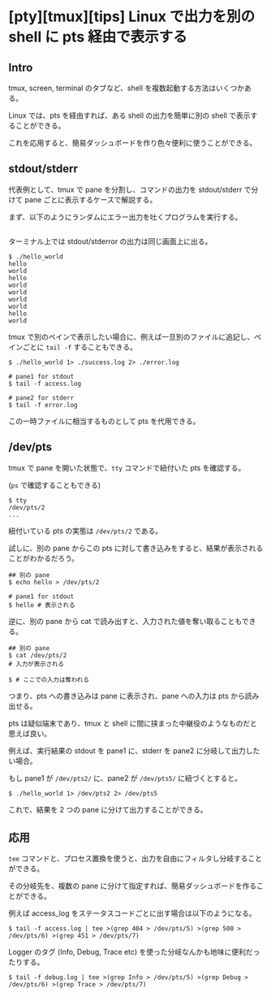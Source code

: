 # [pty][tmux][tips] Linux で出力を別の shell に pts 経由で表示する

## Intro

tmux, screen, terminal のタブなど、shell を複数起動する方法はいくつかある。

Linux では、pts を経由すれば、ある shell の出力を簡単に別の shell で表示することができる。

これを応用すると、簡易ダッシュボードを作り色々便利に使うことができる。


## stdout/stderr

代表例として、tmux で pane を分割し、コマンドの出力を stdout/stderr で分けて pane ごとに表示するケースで解説する。

まず、以下のようにランダムにエラー出力を吐くプログラムを実行する。

```js:hello_world
```

ターミナル上では stdout/stderror の出力は同じ画面上に出る。

```sh-session
$ ./hello_world
hello
world
hello
world
world
world
world
hello
world
```

tmux で別のペインで表示したい場合に、例えば一旦別のファイルに追記し、ペインごとに `tail -f` することもできる。

```sh-session
$ ./hello_world 1> ./success.log 2> ./error.log
```

```sh-session
# pane1 for stdout
$ tail -f access.log
```

```sh-session
# pane2 for stderr
$ tail -f error.log
```

この一時ファイルに相当するものとして pts を代用できる。


## /dev/pts

tmux で pane を開いた状態で、`tty` コマンドで紐付いた pts を確認する。

(`ps` で確認することもできる)

```sh-session
$ tty
/dev/pts/2
...
```

紐付いている pts の実態は `/dev/pts/2` である。

試しに、別の pane からこの pts に対して書き込みをすると、結果が表示されることがわかるだろう。

```sh-session
## 別の pane
$ echo hello > /dev/pts/2
```

```sh-session
# pane1 for stdout
$ hello # 表示される
```

逆に、別の pane から cat で読み出すと、入力された値を奪い取ることもできる。

```sh-session
## 別の pane
$ cat /dev/pts/2
# 入力が表示される
```

```sh-session
$ # ここでの入力は奪われる
```

つまり、pts への書き込みは pane に表示され、pane への入力は pts から読み出せる。

pts は疑似端末であり、tmux と shell に間に挟まった中継役のようなものだと思えば良い。

例えば、実行結果の stdout を pane1 に、stderr を pane2 に分岐して出力したい場合。

もし pane1 が `/dev/pts2/` に、pane2 が `/dev/pts5/` に紐づくとすると。

```sh-session
$ ./hello_world 1> /dev/pts2 2> /dev/pts5
```

これで、結果を 2 つの pane に分けて出力することができる。


## 応用

`tee` コマンドと、プロセス置換を使うと、出力を自由にフィルタし分岐することができる。

その分岐先を、複数の pane に分けて指定すれば、簡易ダッシュボードを作ることができる。

例えば access_log をステータスコードごとに出す場合は以下のようになる。

```sh-session
$ tail -f access.log | tee >(grep 404 > /dev/pts/5) >(grep 500 > /dev/pts/6) >(grep 451 > /dev/pts/7)
```

Logger のタグ (Info, Debug, Trace etc) を使った分岐なんかも地味に便利だったりする。

```sh-session
$ tail -f debug.log | tee >(grep Info > /dev/pts/5) >(grep Debug > /dev/pts/6) >(grep Trace > /dev/pts/7)
```